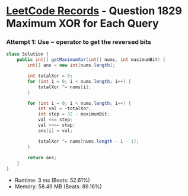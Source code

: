 # [LeetCode Records](../../README.md) - Question 1829 Maximum XOR for Each Query

### Attempt 1: Use ~ operator to get the reversed bits
```java
class Solution {
    public int[] getMaximumXor(int[] nums, int maximumBit) {
        int[] ans = new int[nums.length];

        int totalXor = 0;
        for (int i = 0; i < nums.length; i++) {
            totalXor ^= nums[i];
        }

        for (int i = 0; i < nums.length; i++) {
            int val = ~totalXor;
            int step = 32 - maximumBit;
            val <<= step;
            val >>>= step;
            ans[i] = val;

            totalXor ^= nums[nums.length - i - 1];
        }
        
        return ans;
    }
}
```
- Runtime: 3 ms (Beats: 52.61%)
- Memory: 58.49 MB (Beats: 89.16%)

<br>
